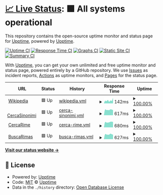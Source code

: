 # [📈 Live Status](https://upptime.github.io/upptime): <!--live status--> **🟩 All systems operational**

This repository contains the open-source uptime monitor and status page for [Upptime](https://upptime.js.org), powered by [Upptime](https://github.com/upptime/upptime).

[![Uptime CI](https://github.com/metalgigio/upptime/workflows/Uptime%20CI/badge.svg)](https://github.com/metalgigio/upptime/actions?query=workflow%3A%22Uptime+CI%22)
[![Response Time CI](https://github.com/metalgigio/upptime/workflows/Response%20Time%20CI/badge.svg)](https://github.com/metalgigio/upptime/actions?query=workflow%3A%22Response+Time+CI%22)
[![Graphs CI](https://github.com/metalgigio/upptime/workflows/Graphs%20CI/badge.svg)](https://github.com/metalgigio/upptime/actions?query=workflow%3A%22Graphs+CI%22)
[![Static Site CI](https://github.com/metalgigio/upptime/workflows/Static%20Site%20CI/badge.svg)](https://github.com/metalgigio/upptime/actions?query=workflow%3A%22Static+Site+CI%22)
[![Summary CI](https://github.com/metalgigio/upptime/workflows/Summary%20CI/badge.svg)](https://github.com/metalgigio/upptime/actions?query=workflow%3A%22Summary+CI%22)

With [Upptime](https://upptime.js.org), you can get your own unlimited and free uptime monitor and status page, powered entirely by a GitHub repository. We use [Issues](https://github.com/upptime/upptime/issues) as incident reports, [Actions](https://github.com/metalgigio/upptime/actions) as uptime monitors, and [Pages](https://upptime.github.io/upptime) for the status page.

<!--start: status pages-->
<!-- This summary is generated by Upptime (https://github.com/upptime/upptime) -->
<!-- Do not edit this manually, your changes will be overwritten -->
<!-- prettier-ignore -->
| URL | Status | History | Response Time | Uptime |
| --- | ------ | ------- | ------------- | ------ |
| <img alt="" src="https://favicons.githubusercontent.com/en.wikipedia.org" height="13"> [Wikipedia](https://en.wikipedia.org) | 🟩 Up | [wikipedia.yml](https://github.com/metalgigio/upptime/commits/HEAD/history/wikipedia.yml) | <details><summary><img alt="Response time graph" src="./graphs/wikipedia/response-time-week.png" height="20"> 142ms</summary><br><a href="https://metalgigio.github.io/upptime/history/wikipedia"><img alt="Response time 177" src="https://img.shields.io/endpoint?url=https%3A%2F%2Fraw.githubusercontent.com%2Fmetalgigio%2Fupptime%2FHEAD%2Fapi%2Fwikipedia%2Fresponse-time.json"></a><br><a href="https://metalgigio.github.io/upptime/history/wikipedia"><img alt="24-hour response time 268" src="https://img.shields.io/endpoint?url=https%3A%2F%2Fraw.githubusercontent.com%2Fmetalgigio%2Fupptime%2FHEAD%2Fapi%2Fwikipedia%2Fresponse-time-day.json"></a><br><a href="https://metalgigio.github.io/upptime/history/wikipedia"><img alt="7-day response time 142" src="https://img.shields.io/endpoint?url=https%3A%2F%2Fraw.githubusercontent.com%2Fmetalgigio%2Fupptime%2FHEAD%2Fapi%2Fwikipedia%2Fresponse-time-week.json"></a><br><a href="https://metalgigio.github.io/upptime/history/wikipedia"><img alt="30-day response time 154" src="https://img.shields.io/endpoint?url=https%3A%2F%2Fraw.githubusercontent.com%2Fmetalgigio%2Fupptime%2FHEAD%2Fapi%2Fwikipedia%2Fresponse-time-month.json"></a><br><a href="https://metalgigio.github.io/upptime/history/wikipedia"><img alt="1-year response time 177" src="https://img.shields.io/endpoint?url=https%3A%2F%2Fraw.githubusercontent.com%2Fmetalgigio%2Fupptime%2FHEAD%2Fapi%2Fwikipedia%2Fresponse-time-year.json"></a></details> | <details><summary><a href="https://metalgigio.github.io/upptime/history/wikipedia">100.00%</a></summary><a href="https://metalgigio.github.io/upptime/history/wikipedia"><img alt="All-time uptime 100.00%" src="https://img.shields.io/endpoint?url=https%3A%2F%2Fraw.githubusercontent.com%2Fmetalgigio%2Fupptime%2FHEAD%2Fapi%2Fwikipedia%2Fuptime.json"></a><br><a href="https://metalgigio.github.io/upptime/history/wikipedia"><img alt="24-hour uptime 100.00%" src="https://img.shields.io/endpoint?url=https%3A%2F%2Fraw.githubusercontent.com%2Fmetalgigio%2Fupptime%2FHEAD%2Fapi%2Fwikipedia%2Fuptime-day.json"></a><br><a href="https://metalgigio.github.io/upptime/history/wikipedia"><img alt="7-day uptime 100.00%" src="https://img.shields.io/endpoint?url=https%3A%2F%2Fraw.githubusercontent.com%2Fmetalgigio%2Fupptime%2FHEAD%2Fapi%2Fwikipedia%2Fuptime-week.json"></a><br><a href="https://metalgigio.github.io/upptime/history/wikipedia"><img alt="30-day uptime 100.00%" src="https://img.shields.io/endpoint?url=https%3A%2F%2Fraw.githubusercontent.com%2Fmetalgigio%2Fupptime%2FHEAD%2Fapi%2Fwikipedia%2Fuptime-month.json"></a><br><a href="https://metalgigio.github.io/upptime/history/wikipedia"><img alt="1-year uptime 100.00%" src="https://img.shields.io/endpoint?url=https%3A%2F%2Fraw.githubusercontent.com%2Fmetalgigio%2Fupptime%2FHEAD%2Fapi%2Fwikipedia%2Fuptime-year.json"></a></details>
| <img alt="" src="https://favicons.githubusercontent.com/www.cercasinonimi.it" height="13"> [CercaSinonimi](https://www.cercasinonimi.it) | 🟩 Up | [cerca-sinonimi.yml](https://github.com/metalgigio/upptime/commits/HEAD/history/cerca-sinonimi.yml) | <details><summary><img alt="Response time graph" src="./graphs/cerca-sinonimi/response-time-week.png" height="20"> 617ms</summary><br><a href="https://metalgigio.github.io/upptime/history/cerca-sinonimi"><img alt="Response time 679" src="https://img.shields.io/endpoint?url=https%3A%2F%2Fraw.githubusercontent.com%2Fmetalgigio%2Fupptime%2FHEAD%2Fapi%2Fcerca-sinonimi%2Fresponse-time.json"></a><br><a href="https://metalgigio.github.io/upptime/history/cerca-sinonimi"><img alt="24-hour response time 581" src="https://img.shields.io/endpoint?url=https%3A%2F%2Fraw.githubusercontent.com%2Fmetalgigio%2Fupptime%2FHEAD%2Fapi%2Fcerca-sinonimi%2Fresponse-time-day.json"></a><br><a href="https://metalgigio.github.io/upptime/history/cerca-sinonimi"><img alt="7-day response time 617" src="https://img.shields.io/endpoint?url=https%3A%2F%2Fraw.githubusercontent.com%2Fmetalgigio%2Fupptime%2FHEAD%2Fapi%2Fcerca-sinonimi%2Fresponse-time-week.json"></a><br><a href="https://metalgigio.github.io/upptime/history/cerca-sinonimi"><img alt="30-day response time 624" src="https://img.shields.io/endpoint?url=https%3A%2F%2Fraw.githubusercontent.com%2Fmetalgigio%2Fupptime%2FHEAD%2Fapi%2Fcerca-sinonimi%2Fresponse-time-month.json"></a><br><a href="https://metalgigio.github.io/upptime/history/cerca-sinonimi"><img alt="1-year response time 679" src="https://img.shields.io/endpoint?url=https%3A%2F%2Fraw.githubusercontent.com%2Fmetalgigio%2Fupptime%2FHEAD%2Fapi%2Fcerca-sinonimi%2Fresponse-time-year.json"></a></details> | <details><summary><a href="https://metalgigio.github.io/upptime/history/cerca-sinonimi">100.00%</a></summary><a href="https://metalgigio.github.io/upptime/history/cerca-sinonimi"><img alt="All-time uptime 99.94%" src="https://img.shields.io/endpoint?url=https%3A%2F%2Fraw.githubusercontent.com%2Fmetalgigio%2Fupptime%2FHEAD%2Fapi%2Fcerca-sinonimi%2Fuptime.json"></a><br><a href="https://metalgigio.github.io/upptime/history/cerca-sinonimi"><img alt="24-hour uptime 100.00%" src="https://img.shields.io/endpoint?url=https%3A%2F%2Fraw.githubusercontent.com%2Fmetalgigio%2Fupptime%2FHEAD%2Fapi%2Fcerca-sinonimi%2Fuptime-day.json"></a><br><a href="https://metalgigio.github.io/upptime/history/cerca-sinonimi"><img alt="7-day uptime 100.00%" src="https://img.shields.io/endpoint?url=https%3A%2F%2Fraw.githubusercontent.com%2Fmetalgigio%2Fupptime%2FHEAD%2Fapi%2Fcerca-sinonimi%2Fuptime-week.json"></a><br><a href="https://metalgigio.github.io/upptime/history/cerca-sinonimi"><img alt="30-day uptime 100.00%" src="https://img.shields.io/endpoint?url=https%3A%2F%2Fraw.githubusercontent.com%2Fmetalgigio%2Fupptime%2FHEAD%2Fapi%2Fcerca-sinonimi%2Fuptime-month.json"></a><br><a href="https://metalgigio.github.io/upptime/history/cerca-sinonimi"><img alt="1-year uptime 99.94%" src="https://img.shields.io/endpoint?url=https%3A%2F%2Fraw.githubusercontent.com%2Fmetalgigio%2Fupptime%2FHEAD%2Fapi%2Fcerca-sinonimi%2Fuptime-year.json"></a></details>
| <img alt="" src="https://favicons.githubusercontent.com/www.cercarime.it" height="13"> [CercaRime](https://www.cercarime.it) | 🟩 Up | [cerca-rime.yml](https://github.com/metalgigio/upptime/commits/HEAD/history/cerca-rime.yml) | <details><summary><img alt="Response time graph" src="./graphs/cerca-rime/response-time-week.png" height="20"> 680ms</summary><br><a href="https://metalgigio.github.io/upptime/history/cerca-rime"><img alt="Response time 684" src="https://img.shields.io/endpoint?url=https%3A%2F%2Fraw.githubusercontent.com%2Fmetalgigio%2Fupptime%2FHEAD%2Fapi%2Fcerca-rime%2Fresponse-time.json"></a><br><a href="https://metalgigio.github.io/upptime/history/cerca-rime"><img alt="24-hour response time 703" src="https://img.shields.io/endpoint?url=https%3A%2F%2Fraw.githubusercontent.com%2Fmetalgigio%2Fupptime%2FHEAD%2Fapi%2Fcerca-rime%2Fresponse-time-day.json"></a><br><a href="https://metalgigio.github.io/upptime/history/cerca-rime"><img alt="7-day response time 680" src="https://img.shields.io/endpoint?url=https%3A%2F%2Fraw.githubusercontent.com%2Fmetalgigio%2Fupptime%2FHEAD%2Fapi%2Fcerca-rime%2Fresponse-time-week.json"></a><br><a href="https://metalgigio.github.io/upptime/history/cerca-rime"><img alt="30-day response time 669" src="https://img.shields.io/endpoint?url=https%3A%2F%2Fraw.githubusercontent.com%2Fmetalgigio%2Fupptime%2FHEAD%2Fapi%2Fcerca-rime%2Fresponse-time-month.json"></a><br><a href="https://metalgigio.github.io/upptime/history/cerca-rime"><img alt="1-year response time 684" src="https://img.shields.io/endpoint?url=https%3A%2F%2Fraw.githubusercontent.com%2Fmetalgigio%2Fupptime%2FHEAD%2Fapi%2Fcerca-rime%2Fresponse-time-year.json"></a></details> | <details><summary><a href="https://metalgigio.github.io/upptime/history/cerca-rime">100.00%</a></summary><a href="https://metalgigio.github.io/upptime/history/cerca-rime"><img alt="All-time uptime 100.00%" src="https://img.shields.io/endpoint?url=https%3A%2F%2Fraw.githubusercontent.com%2Fmetalgigio%2Fupptime%2FHEAD%2Fapi%2Fcerca-rime%2Fuptime.json"></a><br><a href="https://metalgigio.github.io/upptime/history/cerca-rime"><img alt="24-hour uptime 100.00%" src="https://img.shields.io/endpoint?url=https%3A%2F%2Fraw.githubusercontent.com%2Fmetalgigio%2Fupptime%2FHEAD%2Fapi%2Fcerca-rime%2Fuptime-day.json"></a><br><a href="https://metalgigio.github.io/upptime/history/cerca-rime"><img alt="7-day uptime 100.00%" src="https://img.shields.io/endpoint?url=https%3A%2F%2Fraw.githubusercontent.com%2Fmetalgigio%2Fupptime%2FHEAD%2Fapi%2Fcerca-rime%2Fuptime-week.json"></a><br><a href="https://metalgigio.github.io/upptime/history/cerca-rime"><img alt="30-day uptime 100.00%" src="https://img.shields.io/endpoint?url=https%3A%2F%2Fraw.githubusercontent.com%2Fmetalgigio%2Fupptime%2FHEAD%2Fapi%2Fcerca-rime%2Fuptime-month.json"></a><br><a href="https://metalgigio.github.io/upptime/history/cerca-rime"><img alt="1-year uptime 100.00%" src="https://img.shields.io/endpoint?url=https%3A%2F%2Fraw.githubusercontent.com%2Fmetalgigio%2Fupptime%2FHEAD%2Fapi%2Fcerca-rime%2Fuptime-year.json"></a></details>
| <img alt="" src="https://favicons.githubusercontent.com/www.buscarimas.com" height="13"> [BuscaRimas](https://www.buscarimas.com) | 🟩 Up | [busca-rimas.yml](https://github.com/metalgigio/upptime/commits/HEAD/history/busca-rimas.yml) | <details><summary><img alt="Response time graph" src="./graphs/busca-rimas/response-time-week.png" height="20"> 627ms</summary><br><a href="https://metalgigio.github.io/upptime/history/busca-rimas"><img alt="Response time 644" src="https://img.shields.io/endpoint?url=https%3A%2F%2Fraw.githubusercontent.com%2Fmetalgigio%2Fupptime%2FHEAD%2Fapi%2Fbusca-rimas%2Fresponse-time.json"></a><br><a href="https://metalgigio.github.io/upptime/history/busca-rimas"><img alt="24-hour response time 592" src="https://img.shields.io/endpoint?url=https%3A%2F%2Fraw.githubusercontent.com%2Fmetalgigio%2Fupptime%2FHEAD%2Fapi%2Fbusca-rimas%2Fresponse-time-day.json"></a><br><a href="https://metalgigio.github.io/upptime/history/busca-rimas"><img alt="7-day response time 627" src="https://img.shields.io/endpoint?url=https%3A%2F%2Fraw.githubusercontent.com%2Fmetalgigio%2Fupptime%2FHEAD%2Fapi%2Fbusca-rimas%2Fresponse-time-week.json"></a><br><a href="https://metalgigio.github.io/upptime/history/busca-rimas"><img alt="30-day response time 607" src="https://img.shields.io/endpoint?url=https%3A%2F%2Fraw.githubusercontent.com%2Fmetalgigio%2Fupptime%2FHEAD%2Fapi%2Fbusca-rimas%2Fresponse-time-month.json"></a><br><a href="https://metalgigio.github.io/upptime/history/busca-rimas"><img alt="1-year response time 644" src="https://img.shields.io/endpoint?url=https%3A%2F%2Fraw.githubusercontent.com%2Fmetalgigio%2Fupptime%2FHEAD%2Fapi%2Fbusca-rimas%2Fresponse-time-year.json"></a></details> | <details><summary><a href="https://metalgigio.github.io/upptime/history/busca-rimas">100.00%</a></summary><a href="https://metalgigio.github.io/upptime/history/busca-rimas"><img alt="All-time uptime 100.00%" src="https://img.shields.io/endpoint?url=https%3A%2F%2Fraw.githubusercontent.com%2Fmetalgigio%2Fupptime%2FHEAD%2Fapi%2Fbusca-rimas%2Fuptime.json"></a><br><a href="https://metalgigio.github.io/upptime/history/busca-rimas"><img alt="24-hour uptime 100.00%" src="https://img.shields.io/endpoint?url=https%3A%2F%2Fraw.githubusercontent.com%2Fmetalgigio%2Fupptime%2FHEAD%2Fapi%2Fbusca-rimas%2Fuptime-day.json"></a><br><a href="https://metalgigio.github.io/upptime/history/busca-rimas"><img alt="7-day uptime 100.00%" src="https://img.shields.io/endpoint?url=https%3A%2F%2Fraw.githubusercontent.com%2Fmetalgigio%2Fupptime%2FHEAD%2Fapi%2Fbusca-rimas%2Fuptime-week.json"></a><br><a href="https://metalgigio.github.io/upptime/history/busca-rimas"><img alt="30-day uptime 100.00%" src="https://img.shields.io/endpoint?url=https%3A%2F%2Fraw.githubusercontent.com%2Fmetalgigio%2Fupptime%2FHEAD%2Fapi%2Fbusca-rimas%2Fuptime-month.json"></a><br><a href="https://metalgigio.github.io/upptime/history/busca-rimas"><img alt="1-year uptime 100.00%" src="https://img.shields.io/endpoint?url=https%3A%2F%2Fraw.githubusercontent.com%2Fmetalgigio%2Fupptime%2FHEAD%2Fapi%2Fbusca-rimas%2Fuptime-year.json"></a></details>

<!--end: status pages-->

[**Visit our status website →**](https://upptime.github.io/upptime)

## 📄 License

- Powered by: [Upptime](https://github.com/upptime/upptime)
- Code: [MIT](./LICENSE) © [Upptime](https://upptime.js.org)
- Data in the `./history` directory: [Open Database License](https://opendatacommons.org/licenses/odbl/1-0/)

